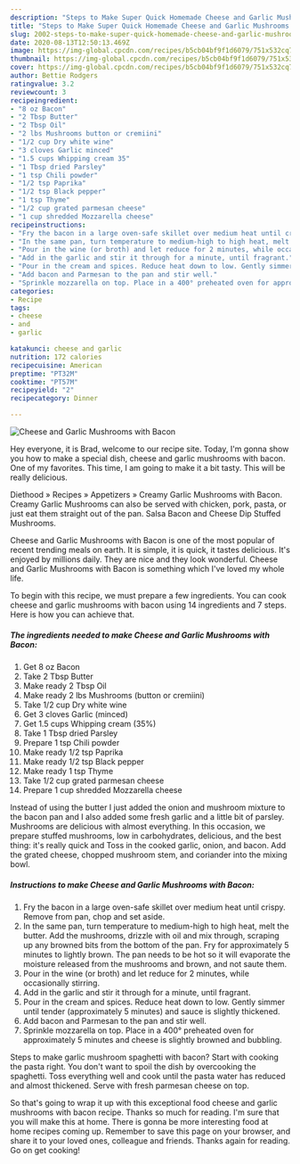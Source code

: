 ```yaml
---
description: "Steps to Make Super Quick Homemade Cheese and Garlic Mushrooms with Bacon"
title: "Steps to Make Super Quick Homemade Cheese and Garlic Mushrooms with Bacon"
slug: 2002-steps-to-make-super-quick-homemade-cheese-and-garlic-mushrooms-with-bacon
date: 2020-08-13T12:50:13.469Z
image: https://img-global.cpcdn.com/recipes/b5cb04bf9f1d6079/751x532cq70/cheese-and-garlic-mushrooms-with-bacon-recipe-main-photo.jpg
thumbnail: https://img-global.cpcdn.com/recipes/b5cb04bf9f1d6079/751x532cq70/cheese-and-garlic-mushrooms-with-bacon-recipe-main-photo.jpg
cover: https://img-global.cpcdn.com/recipes/b5cb04bf9f1d6079/751x532cq70/cheese-and-garlic-mushrooms-with-bacon-recipe-main-photo.jpg
author: Bettie Rodgers
ratingvalue: 3.2
reviewcount: 3
recipeingredient:
- "8 oz Bacon"
- "2 Tbsp Butter"
- "2 Tbsp Oil"
- "2 lbs Mushrooms button or cremiini"
- "1/2 cup Dry white wine"
- "3 cloves Garlic minced"
- "1.5 cups Whipping cream 35"
- "1 Tbsp dried Parsley"
- "1 tsp Chili powder"
- "1/2 tsp Paprika"
- "1/2 tsp Black pepper"
- "1 tsp Thyme"
- "1/2 cup grated parmesan cheese"
- "1 cup shredded Mozzarella cheese"
recipeinstructions:
- "Fry the bacon in a large oven-safe skillet over medium heat until crispy. Remove from pan, chop and set aside."
- "In the same pan, turn temperature to medium-high to high heat, melt the butter. Add the mushrooms, drizzle with oil and mix through, scraping up any browned bits from the bottom of the pan. Fry for approximately 5 minutes to lightly brown. The pan needs to be hot so it will evaporate the moisture released from the mushrooms and brown, and not saute them."
- "Pour in the wine (or broth) and let reduce for 2 minutes, while occasionally stirring."
- "Add in the garlic and stir it through for a minute, until fragrant."
- "Pour in the cream and spices. Reduce heat down to low. Gently simmer until tender (approximately 5 minutes) and sauce is slightly thickened."
- "Add bacon and Parmesan to the pan and stir well."
- "Sprinkle mozzarella on top. Place in a 400° preheated oven for approximately 5 minutes and cheese is slightly browned and bubbling."
categories:
- Recipe
tags:
- cheese
- and
- garlic

katakunci: cheese and garlic 
nutrition: 172 calories
recipecuisine: American
preptime: "PT32M"
cooktime: "PT57M"
recipeyield: "2"
recipecategory: Dinner

---
```



![Cheese and Garlic Mushrooms with Bacon](https://img-global.cpcdn.com/recipes/b5cb04bf9f1d6079/751x532cq70/cheese-and-garlic-mushrooms-with-bacon-recipe-main-photo.jpg)

Hey everyone, it is Brad, welcome to our recipe site. Today, I'm gonna show you how to make a special dish, cheese and garlic mushrooms with bacon. One of my favorites. This time, I am going to make it a bit tasty. This will be really delicious.

Diethood » Recipes » Appetizers » Creamy Garlic Mushrooms with Bacon. Creamy Garlic Mushrooms can also be served with chicken, pork, pasta, or just eat them straight out of the pan. Salsa Bacon and Cheese Dip Stuffed Mushrooms.

Cheese and Garlic Mushrooms with Bacon is one of the most popular of recent trending meals on earth. It is simple, it is quick, it tastes delicious. It's enjoyed by millions daily. They are nice and they look wonderful. Cheese and Garlic Mushrooms with Bacon is something which I've loved my whole life.


To begin with this recipe, we must prepare a few ingredients. You can cook cheese and garlic mushrooms with bacon using 14 ingredients and 7 steps. Here is how you can achieve that.

<!--inarticleads1-->

##### The ingredients needed to make Cheese and Garlic Mushrooms with Bacon:

1. Get 8 oz Bacon
1. Take 2 Tbsp Butter
1. Make ready 2 Tbsp Oil
1. Make ready 2 lbs Mushrooms (button or cremiini)
1. Take 1/2 cup Dry white wine
1. Get 3 cloves Garlic (minced)
1. Get 1.5 cups Whipping cream (35%)
1. Take 1 Tbsp dried Parsley
1. Prepare 1 tsp Chili powder
1. Make ready 1/2 tsp Paprika
1. Make ready 1/2 tsp Black pepper
1. Make ready 1 tsp Thyme
1. Take 1/2 cup grated parmesan cheese
1. Prepare 1 cup shredded Mozzarella cheese


Instead of using the butter I just added the onion and mushroom mixture to the bacon pan and I also added some fresh garlic and a little bit of parsley. Mushrooms are delicious with almost everything. In this occasion, we prepare stuffed mushrooms, low in carbohydrates, delicious, and the best thing: it&#39;s really quick and Toss in the cooked garlic, onion, and bacon. Add the grated cheese, chopped mushroom stem, and coriander into the mixing bowl. 

<!--inarticleads2-->

##### Instructions to make Cheese and Garlic Mushrooms with Bacon:

1. Fry the bacon in a large oven-safe skillet over medium heat until crispy. Remove from pan, chop and set aside.
1. In the same pan, turn temperature to medium-high to high heat, melt the butter. Add the mushrooms, drizzle with oil and mix through, scraping up any browned bits from the bottom of the pan. Fry for approximately 5 minutes to lightly brown. The pan needs to be hot so it will evaporate the moisture released from the mushrooms and brown, and not saute them.
1. Pour in the wine (or broth) and let reduce for 2 minutes, while occasionally stirring.
1. Add in the garlic and stir it through for a minute, until fragrant.
1. Pour in the cream and spices. Reduce heat down to low. Gently simmer until tender (approximately 5 minutes) and sauce is slightly thickened.
1. Add bacon and Parmesan to the pan and stir well.
1. Sprinkle mozzarella on top. Place in a 400° preheated oven for approximately 5 minutes and cheese is slightly browned and bubbling.


Steps to make garlic mushroom spaghetti with bacon? Start with cooking the pasta right. You don&#39;t want to spoil the dish by overcooking the spaghetti. Toss everything well and cook until the pasta water has reduced and almost thickened. Serve with fresh parmesan cheese on top. 

So that's going to wrap it up with this exceptional food cheese and garlic mushrooms with bacon recipe. Thanks so much for reading. I'm sure that you will make this at home. There is gonna be more interesting food at home recipes coming up. Remember to save this page on your browser, and share it to your loved ones, colleague and friends. Thanks again for reading. Go on get cooking!
